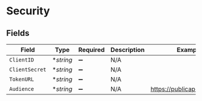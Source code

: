 # Security


## Fields

| Field                         | Type                          | Required                      | Description                   | Example                       |
| ----------------------------- | ----------------------------- | ----------------------------- | ----------------------------- | ----------------------------- |
| `ClientID`                    | **string*                     | :heavy_minus_sign:            | N/A                           |                               |
| `ClientSecret`                | **string*                     | :heavy_minus_sign:            | N/A                           |                               |
| `TokenURL`                    | **string*                     | :heavy_minus_sign:            | N/A                           |                               |
| `Audience`                    | **string*                     | :heavy_minus_sign:            | N/A                           | https://publicapi.cribl.cloud |